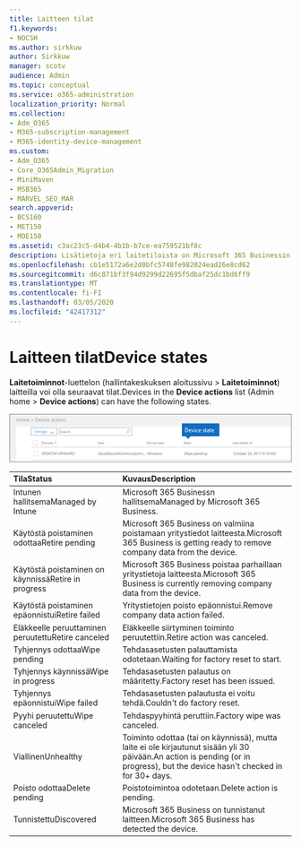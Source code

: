 ```yaml
---
title: Laitteen tilat
f1.keywords:
- NOCSH
ms.author: sirkkuw
author: Sirkkuw
manager: scotv
audience: Admin
ms.topic: conceptual
ms.service: o365-administration
localization_priority: Normal
ms.collection:
- Adm_O365
- M365-subscription-management
- M365-identity-device-management
ms.custom:
- Adm_O365
- Core_O365Admin_Migration
- MiniMaven
- MSB365
- MARVEL_SEO_MAR
search.appverid:
- BCS160
- MET150
- MOE150
ms.assetid: c3ac23c5-d4b4-4b1b-b7ce-ea759521bf8c
description: Lisätietoja eri laitetiloista on Microsoft 365 Businessin Järjestelmänvalvoja-aloitussivun Laitetoiminnot-luettelossa.
ms.openlocfilehash: cb1e5172a6e2d0bfc5748fe982024ead26e8cd62
ms.sourcegitcommit: d6c871bf3f94d9299d22695f5dbaf25dc1bd6ff9
ms.translationtype: MT
ms.contentlocale: fi-FI
ms.lasthandoff: 03/05/2020
ms.locfileid: "42417312"
---
```

# <a name="device-states"></a><span data-ttu-id="e39bb-103">Laitteen tilat</span><span class="sxs-lookup"><span data-stu-id="e39bb-103">Device states</span></span>

<span data-ttu-id="e39bb-104">**Laitetoiminnot**-luettelon (hallintakeskuksen aloitussivu \> **Laitetoiminnot**) laitteilla voi olla seuraavat tilat.</span><span class="sxs-lookup"><span data-stu-id="e39bb-104">Devices in the **Device actions** list (Admin home \> **Device actions**) can have the following states.</span></span>
  
![In the Device actions list, you can see the Devices states.](../media/a621c47e-45d9-4e1a-beb9-c03254d40c1d.png)
  
|<span data-ttu-id="e39bb-106">**Tila**</span><span class="sxs-lookup"><span data-stu-id="e39bb-106">**Status**</span></span>|<span data-ttu-id="e39bb-107">**Kuvaus**</span><span class="sxs-lookup"><span data-stu-id="e39bb-107">**Description**</span></span>|
|:-----|:-----|
|<span data-ttu-id="e39bb-108">Intunen hallitsema</span><span class="sxs-lookup"><span data-stu-id="e39bb-108">Managed by Intune</span></span>  <br/> |<span data-ttu-id="e39bb-109">Microsoft 365 Businessn hallitsema</span><span class="sxs-lookup"><span data-stu-id="e39bb-109">Managed by Microsoft 365 Business.</span></span>  <br/> |
|<span data-ttu-id="e39bb-110">Käytöstä poistaminen odottaa</span><span class="sxs-lookup"><span data-stu-id="e39bb-110">Retire pending</span></span>  <br/> |<span data-ttu-id="e39bb-111">Microsoft 365 Business on valmiina poistamaan yritystiedot laitteesta.</span><span class="sxs-lookup"><span data-stu-id="e39bb-111">Microsoft 365 Business is getting ready to remove company data from the device.</span></span>  <br/> |
|<span data-ttu-id="e39bb-112">Käytöstä poistaminen on käynnissä</span><span class="sxs-lookup"><span data-stu-id="e39bb-112">Retire in progress</span></span>  <br/> |<span data-ttu-id="e39bb-113">Microsoft 365 Business poistaa parhaillaan yritystietoja laitteesta.</span><span class="sxs-lookup"><span data-stu-id="e39bb-113">Microsoft 365 Business is currently removing company data from the device.</span></span>  <br/> |
|<span data-ttu-id="e39bb-114">Käytöstä poistaminen epäonnistui</span><span class="sxs-lookup"><span data-stu-id="e39bb-114">Retire failed</span></span>  <br/> | <span data-ttu-id="e39bb-115">Yritystietojen poisto epäonnistui.</span><span class="sxs-lookup"><span data-stu-id="e39bb-115">Remove company data action failed.</span></span>  <br/> |
|<span data-ttu-id="e39bb-116">Eläkkeelle peruuttaminen peruutettu</span><span class="sxs-lookup"><span data-stu-id="e39bb-116">Retire canceled</span></span>  <br/> |<span data-ttu-id="e39bb-117">Eläkkeelle siirtyminen toiminto peruutettiin.</span><span class="sxs-lookup"><span data-stu-id="e39bb-117">Retire action was canceled.</span></span>  <br/> |
|<span data-ttu-id="e39bb-118">Tyhjennys odottaa</span><span class="sxs-lookup"><span data-stu-id="e39bb-118">Wipe pending</span></span>  <br/> |<span data-ttu-id="e39bb-119">Tehdasasetusten palauttamista odotetaan.</span><span class="sxs-lookup"><span data-stu-id="e39bb-119">Waiting for factory reset to start.</span></span>  <br/> |
|<span data-ttu-id="e39bb-120">Tyhjennys käynnissä</span><span class="sxs-lookup"><span data-stu-id="e39bb-120">Wipe in progress</span></span>  <br/> |<span data-ttu-id="e39bb-121">Tehdasasetusten palautus on määritetty.</span><span class="sxs-lookup"><span data-stu-id="e39bb-121">Factory reset has been issued.</span></span>  <br/> |
|<span data-ttu-id="e39bb-122">Tyhjennys epäonnistui</span><span class="sxs-lookup"><span data-stu-id="e39bb-122">Wipe failed</span></span>  <br/> |<span data-ttu-id="e39bb-123">Tehdasasetusten palautusta ei voitu tehdä.</span><span class="sxs-lookup"><span data-stu-id="e39bb-123">Couldn't do factory reset.</span></span>  <br/> |
|<span data-ttu-id="e39bb-124">Pyyhi peruutettu</span><span class="sxs-lookup"><span data-stu-id="e39bb-124">Wipe canceled</span></span>  <br/> |<span data-ttu-id="e39bb-125">Tehdaspyyhintä peruttiin.</span><span class="sxs-lookup"><span data-stu-id="e39bb-125">Factory wipe was canceled.</span></span>  <br/> |
|<span data-ttu-id="e39bb-126">Viallinen</span><span class="sxs-lookup"><span data-stu-id="e39bb-126">Unhealthy</span></span>  <br/> |<span data-ttu-id="e39bb-127">Toiminto odottaa (tai on käynnissä), mutta laite ei ole kirjautunut sisään yli 30 päivään.</span><span class="sxs-lookup"><span data-stu-id="e39bb-127">An action is pending (or in progress), but the device hasn't checked in for 30+ days.</span></span>  <br/> |
|<span data-ttu-id="e39bb-128">Poisto odottaa</span><span class="sxs-lookup"><span data-stu-id="e39bb-128">Delete pending</span></span>  <br/> |<span data-ttu-id="e39bb-129">Poistotoimintoa odotetaan.</span><span class="sxs-lookup"><span data-stu-id="e39bb-129">Delete action is pending.</span></span>  <br/> |
|<span data-ttu-id="e39bb-130">Tunnistettu</span><span class="sxs-lookup"><span data-stu-id="e39bb-130">Discovered</span></span>  <br/> |<span data-ttu-id="e39bb-131">Microsoft 365 Business on tunnistanut laitteen.</span><span class="sxs-lookup"><span data-stu-id="e39bb-131">Microsoft 365 Business has detected the device.</span></span>  <br/> |
   
